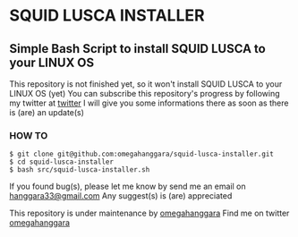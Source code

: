 # SQUID LUSCA INSTALLER

## Simple Bash Script to install SQUID LUSCA to your LINUX OS
This repository is not finished yet, so it won't install SQUID LUSCA to your LINUX OS (yet)
You can subscribe this repository's progress by following my twitter at [twitter](https://www.twitter.com/omegahanggara)
I will give you some informations there as soon as there is (are) an update(s)

### HOW TO
```
$ git clone git@github.com:omegahanggara/squid-lusca-installer.git
$ cd squid-lusca-installer
$ bash src/squid-lusca-installer.sh
```

If you found bug(s), please let me know by send me an email on hanggara33@gmail.com
Any suggest(s) is (are) appreciated

This repository is under maintenance by [omegahanggara](https://github.com/omegahanggara)
Find me on twitter [omegahanggara](https://twitter.com/omegahanggara)